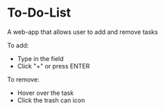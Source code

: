 # To-Do-List
A web-app that allows user to add and remove tasks

To add: 
- Type in the field
- Click "+" or press ENTER

To remove:
- Hover over the task
- Click the trash can icon
